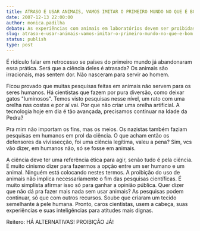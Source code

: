 ```yaml
---
title: ATRASO É USAR ANIMAIS, VAMOS IMITAR O PRIMEIRO MUNDO NO QUE É BOM
date: 2007-12-13 22:00:00
author: monica.padilha
debate: As experiências com animais em laboratórios devem ser proibidas?
slug: atraso-e-usar-animais-vamos-imitar-o-primeiro-mundo-no-que-e-bom
status: publish 
type: post
---
```


É ridículo falar em retrocesso se países do primeiro mundo já abandonaram essa prática. Será que a ciência deles é atrasada? Os animais são irracionais, mas sentem dor. Não nasceram para servir ao homem.   

Ficou provado que muitas pesquisas feitas em animais não servem para os seres humanos. Há cientistas que fazem por pura diversão, como deixar gatos "luminosos". Temos visto pesquisas nesse nível, um rato com uma orelha nas costas e por aí vai. Por que não criar uma orelha artificial. A tecnologia hoje em dia é tão avançada, precisamos continuar na Idade da Pedra?  

Pra mim não importam os fins, mas os meios. Os nazistas também faziam pesquisas em humanos em prol da ciência. O que acham então os defensores da vivissecção, foi uma ciência legítima, valeu a pena? Sim, vcs vão dizer, em humanos não, só se fosse em animais.   

A ciência deve ter uma referência ética para agir, senão tudo é pela ciência. É muito cinismo dizer para fazermos a opção entre um ser humano e um animal. Ninguém está colocando nestes termos. A proibição do uso de animais não implica necessariamente o fim das pesquisas científicas. É muito simplista afirmar isso só para ganhar a opinião pública. Quer dizer que não dá pra fazer mais nada sem usar animais? As pesquisas podem continuar, só que com outros recursos. Soube que criaram um tecido semelhante à pele humana. Pronto, caros cientistas, usem a cabeça, suas experiências e suas inteligências para atitudes mais dignas.  

Reitero: HÁ ALTERNATIVAS! PROIBIÇÃO JÁ!

